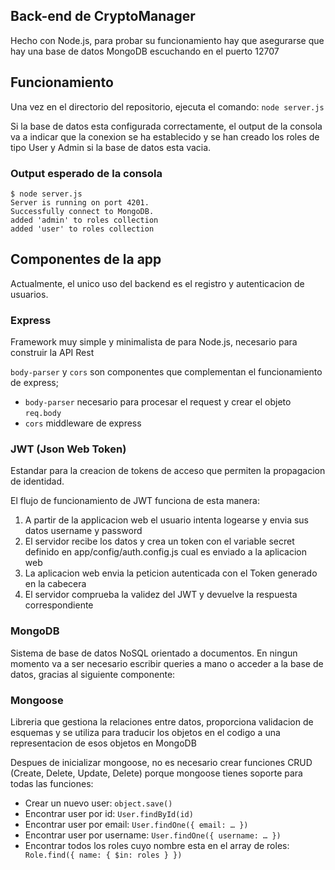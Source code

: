 ## Back-end de CryptoManager

Hecho con Node.js, para probar su funcionamiento hay que asegurarse que hay una base de datos MongoDB escuchando en el puerto 12707


## Funcionamiento 

Una vez en el directorio del repositorio, ejecuta el comando:
`node server.js`

Si la base de datos esta configurada correctamente, el output de la consola va a indicar que la conexion se ha establecido y se han creado los roles de tipo User y Admin si la base de datos esta vacia.

### Output esperado de la consola
```
$ node server.js
Server is running on port 4201.
Successfully connect to MongoDB.
added 'admin' to roles collection
added 'user' to roles collection
```

## Componentes de la app

Actualmente, el unico uso del backend es el registro y autenticacion de usuarios.

### Express

Framework muy simple y minimalista de para Node.js, necesario para construir la API Rest

`body-parser` y `cors` son componentes que complementan el funcionamiento de express;
* `body-parser` necesario para procesar el request y crear el objeto `req.body`
* `cors` middleware de express

### JWT (Json Web Token)

Estandar para la creacion de tokens de acceso que permiten la propagacion de identidad.

El flujo de funcionamiento de JWT funciona de esta manera:
1. A partir de la applicacion web el usuario intenta logearse y envia sus datos username y password
2. El servidor recibe los datos y crea un token con el variable secret definido en app/config/auth.config.js cual es enviado a la aplicacion web
3. La aplicacion web envia la peticion autenticada con el Token generado en la cabecera
4. El servidor comprueba la validez del JWT y devuelve la respuesta correspondiente

### MongoDB

Sistema de base de datos NoSQL orientado a documentos. En ningun momento va a ser necesario escribir queries a mano o acceder a la base de datos, gracias al siguiente componente:

### Mongoose

Libreria que gestiona la relaciones entre datos, proporciona validacion de esquemas y se utiliza para traducir los objetos en el codigo a una representacion de esos objetos en MongoDB

Despues de inicializar mongoose, no es necesario crear funciones CRUD (Create, Delete, Update, Delete) porque mongoose tienes soporte para todas las funciones:

* Crear un nuevo user: `object.save()`
* Encontrar user por id: `User.findById(id)`
* Encontrar user por email: `User.findOne({ email: … })`
* Encontrar user por username: `User.findOne({ username: … })`
* Encontrar todos los roles cuyo nombre esta en el array de roles:` Role.find({ name: { $in: roles } })`

